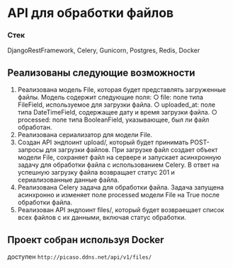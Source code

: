 # API для обработки файлов

### Стек

DjangoRestFramework, Celery, Gunicorn, Postgres, Redis, Docker

## Реализованы следующие возможности

1.	Реализована модель File, которая будет представлять загруженные файлы. Модель содержит следующие поля:
○	file: поле типа FileField, используемое для загрузки файла.
○	uploaded_at: поле типа DateTimeField, содержащее дату и время загрузки файла.
○	processed: поле типа BooleanField, указывающее, был ли файл обработан.
2.	Реализована сериализатор для модели File.
3.	Создан API эндпоинт upload/, который будет принимать POST-запросы для загрузки файлов. При загрузке файл создает объект модели File, сохраняет файл на сервере и запускает асинхронную задачу для обработки файла с использованием Celery. В ответ на успешную загрузку файла возвращает статус 201 и сериализованные данные файла.
4.	Реализована Celery задача для обработки файла. Задача запущена асинхронно и изменяет поле processed модели File на True после обработки файла.
5.	Реализован API эндпоинт files/, который будет возвраещает список всех файлов с их данными, включая статус обработки.

## Проект собран используя Docker
доступен ```http://picaso.ddns.net/api/v1/files/```
